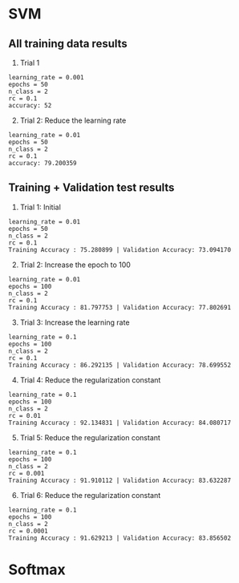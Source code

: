 # SVM

## All training data results

1. Trial 1
```
learning_rate = 0.001
epochs = 50
n_class = 2
rc = 0.1
accuracy: 52
```

2. Trial 2: Reduce the learning rate
```
learning_rate = 0.01
epochs = 50
n_class = 2
rc = 0.1
accuracy: 79.200359
```

## Training + Validation test results
1. Trial 1: Initial
```
learning_rate = 0.01
epochs = 50
n_class = 2
rc = 0.1
Training Accuracy : 75.280899 | Validation Accuracy: 73.094170
```

2. Trial 2: Increase the epoch to 100
```
learning_rate = 0.01
epochs = 100
n_class = 2
rc = 0.1
Training Accuracy : 81.797753 | Validation Accuracy: 77.802691
```

3. Trial 3: Increase the learning rate
```
learning_rate = 0.1
epochs = 100
n_class = 2
rc = 0.1
Training Accuracy : 86.292135 | Validation Accuracy: 78.699552
```

4. Trial 4: Reduce the regularization constant
```
learning_rate = 0.1
epochs = 100
n_class = 2
rc = 0.01
Training Accuracy : 92.134831 | Validation Accuracy: 84.080717
```

5. Trial 5: Reduce the regularization constant
```
learning_rate = 0.1
epochs = 100
n_class = 2
rc = 0.001
Training Accuracy : 91.910112 | Validation Accuracy: 83.632287
```

6. Trial 6: Reduce the regularization constant
```
learning_rate = 0.1
epochs = 100
n_class = 2
rc = 0.0001
Training Accuracy : 91.629213 | Validation Accuracy: 83.856502
```

# Softmax